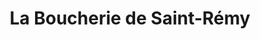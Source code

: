 ---
title: "La Boucherie de Saint-Rémy"
url: /saint-remy/la-boucherie-de-saint-remy/
shop: Metzgerei
---